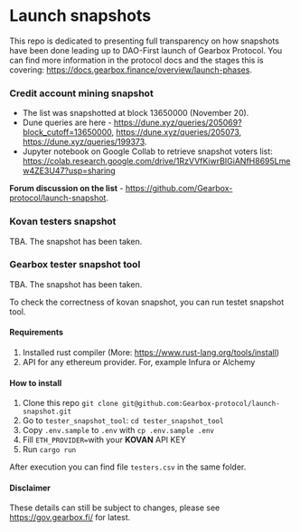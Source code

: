 # Launch snapshots

This repo is dedicated to presenting full transparency on how snapshots have been done leading up to DAO-First launch of Gearbox Protocol. You can find more information in the protocol docs and the stages this is covering: https://docs.gearbox.finance/overview/launch-phases. 

### Credit account mining snapshot

* The list was snapshotted at block 13650000 (November 20).
* Dune queries are here - https://dune.xyz/queries/205069?block_cutoff=13650000, https://dune.xyz/queries/205073, https://dune.xyz/queries/199373.
* Jupyter notebook on Google Collab to retrieve snapshot voters list: https://colab.research.google.com/drive/1RzVVfKiwrBIGiANfH8695Lmew4ZE3U47?usp=sharing

**Forum discussion on the list** - https://github.com/Gearbox-protocol/launch-snapshot.

### Kovan testers snapshot

TBA. The snapshot has been taken.

### Gearbox tester snapshot tool

TBA. The snapshot has been taken.

To check the correctness of kovan snapshot, you can run testet snapshot tool.

#### Requirements
1. Installed rust compiler (More: https://www.rust-lang.org/tools/install)
2. API for any ethereum provider. For, example Infura or Alchemy

#### How to install
1. Clone this repo `git clone git@github.com:Gearbox-protocol/launch-snapshot.git`
2. Go to `tester_snapshot_tool`:  `cd tester_snapshot_tool`
3. Copy `.env.sample` to `.env` with `cp .env.sample .env`
4. Fill `ETH_PROVIDER=`with your **KOVAN** API KEY
5. Run `cargo run`

After execution you can find file `testers.csv` in the same folder.

#### Disclaimer

These details can still be subject to changes, please see https://gov.gearbox.fi/ for latest.
